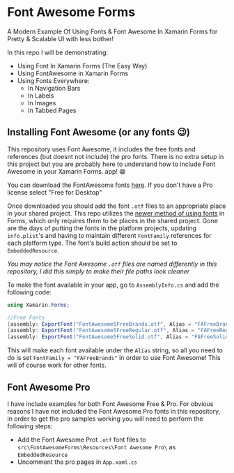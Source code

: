 # Font Awesome Forms
A Modern Example Of Using Fonts & Font Awesome In Xamarin Forms for Pretty & Scalable UI with less bother!



In this repo I will be demonstrating:

- Using Font In Xamarin Forms (The Easy Way)
- Using FontAwesome in Xamarin Forms
- Using Fonts Everywhere:
  - In Navigation Bars
  - In Labels
  - In Images
  - In Tabbed Pages



## Installing Font Awesome (or any fonts 😉)

This repository uses Font Awesome, it includes the free fonts and references (but doesnt not include) the pro fonts. There is no extra setup in this project but you are probably here to understand how to include Font Awesome in your Xamarin Forms. app! 😁

You can download the FontAwesome fonts [here](https://fontawesome.com/download). If you don't have a Pro license select "Free for Desktop"

Once downloaded you should add the font `.otf` files to an appropriate place in your shared project. This repo utilizes the [newer method of using fonts](https://docs.microsoft.com/en-us/xamarin/xamarin-forms/user-interface/text/fonts) in Forms, which only requires them to be places in the shared project. Gone are the days of putting the fonts in the platform projects, updating `info.plist`'s and having to maintain different `FontFamily` references for each platform type. The font's build action should be set to `EmbeddedResource`.

*You may notice the Font Awesome `.otf` files are named differently in this repository, I did this simply to make their file paths look cleaner*



To make the font available in your app, go to `AssemblyInfo.cs` and add the following code:

```csharp
using Xamarin.Forms;

//Free Fonts
[assembly: ExportFont("FontAwesome5FreeBrands.otf", Alias = "FAFreeBrands")]
[assembly: ExportFont("FontAwesome5FreeRegular.otf", Alias = "FAFreeRegular")]
[assembly: ExportFont("FontAwesome5FreeSolid.otf", Alias = "FAFreeSolid")]
```

This will make each font available under the `Alias` string, so all you need to do is set `FontFamily = "FAFreeBrands"` in order to use Font Awesome! This will of course work for other fonts.



## Font Awesome Pro

I have include examples for both Font Awesome Free & Pro. For obvious reasons I have not included the Font Awesome Pro fonts in this repository, in order to get the pro samples working you will need to perform the following steps:

- Add the Font Awesome Prot `.otf` font files to `src\FontAwesomeForms\Resources\Font Awesome Pro\` as `EmbeddedResource`
- Uncomment the pro pages in `App.xaml.cs`